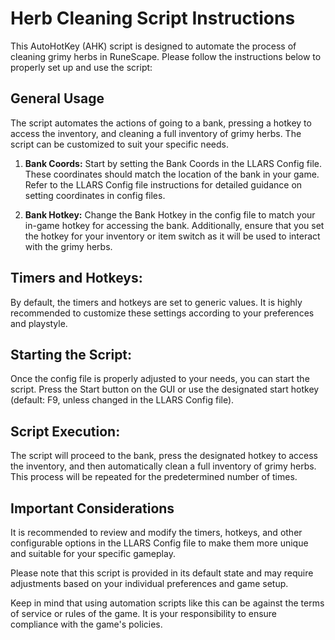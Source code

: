 # Herb Cleaning Script Instructions
This AutoHotKey (AHK) script is designed to automate the process of cleaning grimy herbs in RuneScape. Please follow the instructions below to properly set up and use the script:

## General Usage
The script automates the actions of going to a bank, pressing a hotkey to access the inventory, and cleaning a full inventory of grimy herbs. The script can be customized to suit your specific needs.

1. **Bank Coords:**
Start by setting the Bank Coords in the LLARS Config file. These coordinates should match the location of the bank in your game. Refer to the LLARS Config file instructions for detailed guidance on setting coordinates in config files.

2. **Bank Hotkey:**
Change the Bank Hotkey in the config file to match your in-game hotkey for accessing the bank. Additionally, ensure that you set the hotkey for your inventory or item switch as it will be used to interact with the grimy herbs.

## Timers and Hotkeys:
By default, the timers and hotkeys are set to generic values. It is highly recommended to customize these settings according to your preferences and playstyle.

## Starting the Script:
Once the config file is properly adjusted to your needs, you can start the script. Press the Start button on the GUI or use the designated start hotkey (default: F9, unless changed in the LLARS Config file).

## Script Execution:
The script will proceed to the bank, press the designated hotkey to access the inventory, and then automatically clean a full inventory of grimy herbs. This process will be repeated for the predetermined number of times.

## Important Considerations
It is recommended to review and modify the timers, hotkeys, and other configurable options in the LLARS Config file to make them more unique and suitable for your specific gameplay.

Please note that this script is provided in its default state and may require adjustments based on your individual preferences and game setup.

Keep in mind that using automation scripts like this can be against the terms of service or rules of the game. It is your responsibility to ensure compliance with the game's policies.
